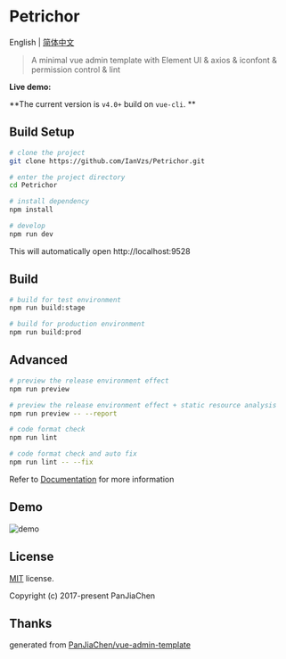 # Petrichor

English | [简体中文](./README-zh.md)

> A minimal vue admin template with Element UI & axios & iconfont & permission control & lint

**Live demo:** 


**The current version is `v4.0+` build on `vue-cli`. **

## Build Setup

```bash
# clone the project
git clone https://github.com/IanVzs/Petrichor.git

# enter the project directory
cd Petrichor

# install dependency
npm install

# develop
npm run dev
```

This will automatically open http://localhost:9528

## Build

```bash
# build for test environment
npm run build:stage

# build for production environment
npm run build:prod
```

## Advanced

```bash
# preview the release environment effect
npm run preview

# preview the release environment effect + static resource analysis
npm run preview -- --report

# code format check
npm run lint

# code format check and auto fix
npm run lint -- --fix
```

Refer to [Documentation](https://panjiachen.github.io/vue-element-admin-site/guide/essentials/deploy.html) for more information

## Demo

![demo]()

## License

[MIT](https://github.com/IanVzs/Petrichor/blob/master/LICENSE) license.

Copyright (c) 2017-present PanJiaChen

## Thanks
generated from [PanJiaChen/vue-admin-template](https://github.com/PanJiaChen/vue-admin-template)